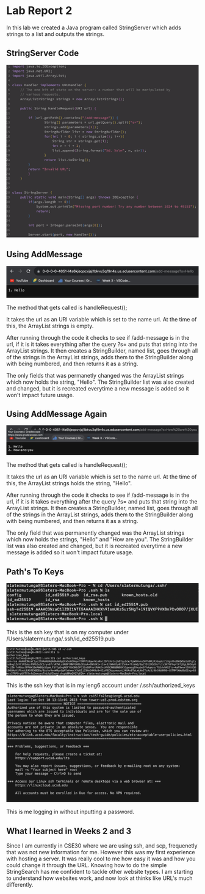 # Lab Report 2

In this lab we created a Java program called StringServer which adds strings to a list and outputs the strings.

## StringServer Code

![Image](StringServer.png)

## Using AddMessage 

![Image](AddMessage1.png)

The method that gets called is handleRequest(); 

It takes the url as an URI variable which is set to the name url. At the time of this, the ArrayList strings is empty.

After running through the code it checks to see if /add-message is in the url, if it is it takes everything after the query ?s= and puts that string into the ArrayList strings. It then creates a StringBuilder, named list, goes through all of the strings in the ArrayList strings, adds them to the StringBuilder along with being numbered, and then returns it as a string.

The only fields that was permanetly changed was the ArrayList strings which now holds the string, "Hello". The StringBuilder list was also created and changed, but it is recreated everytime a new message is added so it won't impact future usage. 

## Using AddMessage Again

![Image](AddMessage2.png)

The method that gets called is handleRequest(); 

It takes the url as an URI variable which is set to the name url. At the time of this, the ArrayList strings holds the string, "Hello".

After running through the code it checks to see if /add-message is in the url, if it is it takes everything after the query ?s= and puts that string into the ArrayList strings. It then creates a StringBuilder, named list, goes through all of the strings in the ArrayList strings, adds them to the StringBuilder along with being numbered, and then returns it as a string.

The only field that was permanently changed was the ArrayList strings which now holds the strings, "Hello" and "How are you". The StringBuilder list was also created and changed, but it is recreated everytime a new message is added so it won't impact future usage. 

## Path's To Keys

![Image](PrivateKey.png)

This is the ssh key that is on my computer under /Users/slatermutunga/.ssh/id_ed25519.pub

![Image](PublicKey.png)

This is the ssh key that is in my ieng6 account under /.ssh/authorized_keys

![Image](LogIn.png)

This is me logging in without inputting a password.

## What I learned in Weeks 2 and 3

Since I am currently in CSE30 where we are using ssh, and scp, frequenetly that was not new information for me. However this was my first experience with hosting a server. It was really cool to me how easy it was and how you could change it through the URL. Knowing how to do the simple StringSearch has me confident to tackle other website types. I am starting to understand how websites work, and now look at thinks like URL's much differently.





